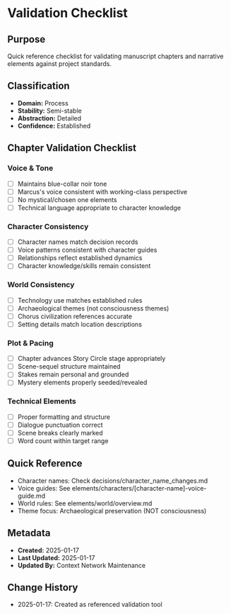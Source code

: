 # Validation Checklist

## Purpose
Quick reference checklist for validating manuscript chapters and narrative elements against project standards.

## Classification
- **Domain:** Process
- **Stability:** Semi-stable
- **Abstraction:** Detailed
- **Confidence:** Established

## Chapter Validation Checklist

### Voice & Tone
- [ ] Maintains blue-collar noir tone
- [ ] Marcus's voice consistent with working-class perspective
- [ ] No mystical/chosen one elements
- [ ] Technical language appropriate to character knowledge

### Character Consistency
- [ ] Character names match decision records
- [ ] Voice patterns consistent with character guides
- [ ] Relationships reflect established dynamics
- [ ] Character knowledge/skills remain consistent

### World Consistency
- [ ] Technology use matches established rules
- [ ] Archaeological themes (not consciousness themes)
- [ ] Chorus civilization references accurate
- [ ] Setting details match location descriptions

### Plot & Pacing
- [ ] Chapter advances Story Circle stage appropriately
- [ ] Scene-sequel structure maintained
- [ ] Stakes remain personal and grounded
- [ ] Mystery elements properly seeded/revealed

### Technical Elements
- [ ] Proper formatting and structure
- [ ] Dialogue punctuation correct
- [ ] Scene breaks clearly marked
- [ ] Word count within target range

## Quick Reference
- Character names: Check decisions/character_name_changes.md
- Voice guides: See elements/characters/[character-name]-voice-guide.md
- World rules: See elements/world/overview.md
- Theme focus: Archaeological preservation (NOT consciousness)

## Metadata
- **Created:** 2025-01-17
- **Last Updated:** 2025-01-17
- **Updated By:** Context Network Maintenance

## Change History
- 2025-01-17: Created as referenced validation tool